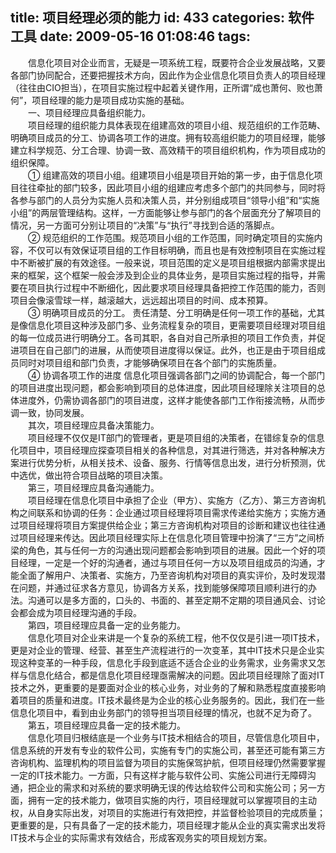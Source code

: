 title: 项目经理必须的能力
id: 433
categories: 软件工具
date: 2009-05-16 01:08:46
tags:
---

　　信息化项目对企业而言，无疑是一项系统工程，既要符合企业发展战略，又要各部门协同配合，还要把握技术方向，因此作为企业信息化项目负责人的项目经理（往往由CIO担当），在项目实施过程中起着关键作用，正所谓“成也萧何、败也萧何”，项目经理的能力是项目成功实施的基础。
</br>　　一、项目经理应具备组织能力。
</br>　　项目经理的组织能力具体表现在组建高效的项目小组、规范组织的工作范畴、明确项目成员的分工、协调各项工作的进度。拥有较高组织能力的项目经理，能够建立科学规范、分工合理、协调一致、高效精干的项目组织机构，作为项目成功的组织保障。
</br>　　① 组建高效的项目小组。组建项目小组是项目开始的第一步，由于信息化项目往往牵扯的部门较多，因此项目小组的组建应考虑多个部门的共同参与，同时将各参与部门的人员分为实施人员和决策人员，并分别组成项目“领导小组”和“实施小组”的两层管理结构。这样，一方面能够让参与部门的各个层面充分了解项目的情况，另一方面可分别让项目的“决策”与“执行”寻找到合适的落脚点。
</br>　　② 规范组织的工作范围。规范项目小组的工作范围，同时确定项目的实施内容，不仅可以有效保证项目组的工作目标明确，而且也是有效控制项目在实施过程中不断被扩展的有效途径。一般来说，项目范围的定义是项目组根据内部需求提出来的框架，这个框架一般会涉及到企业的具体业务，是项目实施过程的指导，并需要在项目执行过程中不断细化，因此要求项目经理具备把控工作范围的能力，否则项目会像滚雪球一样，越滚越大，远远超出项目的时间、成本预算。
</br>　　③ 明确项目成员的分工。 责任清楚、分工明确是任何一项工作的基础，尤其是像信息化项目这种涉及部门多、业务流程复杂的项目，更需要项目经理对项目组的每一位成员进行明确分工。各司其职，各自对自己所承担的项目工作负责，并促进项目在自己部门的进展，从而使项目进度得以保证。此外，也正是由于项目组成员同时对项目组和部门负责，才能够确保项目在各个部门的实施质量。
</br>　　④ 协调各项工作的进度 信息化项目强调各部门之间的协调配合，每一个部门的项目进度出现问题，都会影响到项目的总体进度，因此项目经理除关注项目的总体进度外，仍需协调各部门的项目进度，这样才能使各部门工作衔接流畅，从而步调一致，协同发展。
</br>　　其次，项目经理应具备决策能力。
</br>　　项目经理不仅仅是IT部门的管理者，更是项目组的决策者，在错综复杂的信息化项目中，项目经理应探查项目相关的各种信息，对其进行筛选，并对各种解决方案进行优势分析，从相关技术、设备、服务、行情等信息出发，进行分析预测，优中选优，做出符合项目战略的项目决策。
</br>　　第三，项目经理应具备沟通能力。
</br>　　项目经理在信息化项目中承担了企业（甲方）、实施方（乙方）、第三方咨询机构之间联系和协调的任务：企业通过项目经理将项目需求传递给实施方；实施方通过项目经理将项目方案提供给企业；第三方咨询机构对项目的诊断和建议也往往通过项目经理来传达。因此项目经理实际上在信息化项目管理中扮演了“三方”之间桥梁的角色，其与任何一方的沟通出现问题都会影响到项目的进展。因此一个好的项目经理，一定是一个好的沟通者，通过与项目任何一方以及项目组成员的沟通，才能全面了解用户、决策者、实施方，乃至咨询机构对项目的真实评价，及时发现潜在问题，并通过征求各方意见，协调各方关系，找到能够保障项目顺利进行的办法。沟通可以是多方面的，口头的、书面的、甚至定期不定期的项目通风会、讨论会都会成为项目经理沟通的手段。
</br>　　第四，项目经理应具备一定的业务能力。
</br>　　信息化项目对企业来讲是一个复杂的系统工程，他不仅仅是引进一项IT技术，更是对企业的管理、经营、甚至生产流程进行的一次变革，其中IT技术只是企业实现这种变革的一种手段，信息化手段到底适不适合企业的业务需求，业务需求又怎样与信息化结合，都是信息化项目经理亟需解决的问题。因此项目经理除了面对IT技术之外，更重要的是要面对企业的核心业务，对业务的了解和熟悉程度直接影响着项目的质量和进度。IT技术最终是为企业的核心业务服务的。因此，我们在一些信息化项目中，看到由业务部门的领导担当项目经理的情况，也就不足为奇了。
</br>　　第五，项目经理应具备一定的技术能力。
</br>　　信息化项目归根结底是一个业务与IT技术相结合的项目，尽管信息化项目中，信息系统的开发有专业的软件公司，实施有专门的实施公司，甚至还可能有第三方咨询机构、监理机构的项目监督为项目的实施保驾护航，但项目经理仍然需要掌握一定的IT技术能力。一方面，只有这样才能与软件公司、实施公司进行无障碍沟通，把企业的需求和对系统的要求明确无误的传达给软件公司和实施公司；另一方面，拥有一定的技术能力，做项目实施的内行，项目经理就可以掌握项目的主动权，从自身实际出发，对项目的实施进行有效把控，并监督检验项目的完成质量；更重要的是，只有具备了一定的技术能力，项目经理才能从企业的真实需求出发将IT技术与企业的实际需求有效结合，形成客观务实的项目规划方案。

